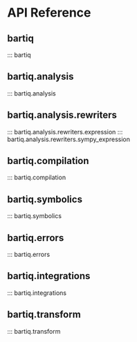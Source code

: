# API Reference

## bartiq

::: bartiq

## bartiq.analysis

::: bartiq.analysis

## bartiq.analysis.rewriters

::: bartiq.analysis.rewriters.expression
::: bartiq.analysis.rewriters.sympy_expression

## bartiq.compilation

::: bartiq.compilation

## bartiq.symbolics

::: bartiq.symbolics

## bartiq.errors

::: bartiq.errors

## bartiq.integrations

::: bartiq.integrations

## bartiq.transform

::: bartiq.transform
